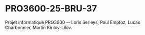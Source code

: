 # PRO3600-25-BRU-37

Projet informatique PRO3600 -- Loris Serieys, Paul Emptoz, Lucas Charbonnier, Martin Kirilov-Lilov.

